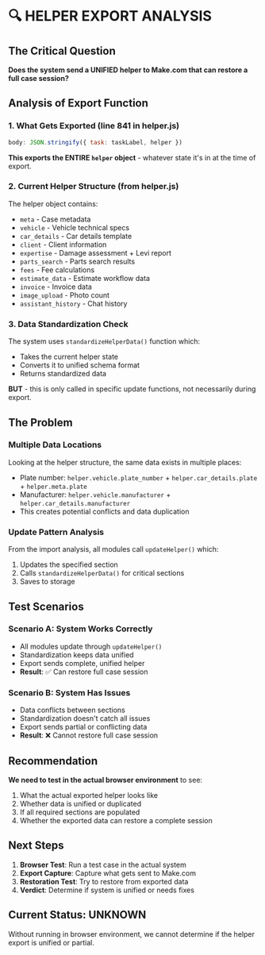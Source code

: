 # 🔍 HELPER EXPORT ANALYSIS

## The Critical Question
**Does the system send a UNIFIED helper to Make.com that can restore a full case session?**

## Analysis of Export Function

### 1. What Gets Exported (line 841 in helper.js)
```javascript
body: JSON.stringify({ task: taskLabel, helper })
```

**This exports the ENTIRE `helper` object** - whatever state it's in at the time of export.

### 2. Current Helper Structure (from helper.js)
The helper object contains:
- `meta` - Case metadata
- `vehicle` - Vehicle technical specs  
- `car_details` - Car details template
- `client` - Client information
- `expertise` - Damage assessment + Levi report
- `parts_search` - Parts search results
- `fees` - Fee calculations
- `estimate_data` - Estimate workflow data
- `invoice` - Invoice data
- `image_upload` - Photo count
- `assistant_history` - Chat history

### 3. Data Standardization Check
The system uses `standardizeHelperData()` function which:
- Takes the current helper state
- Converts it to unified schema format
- Returns standardized data

**BUT** - this is only called in specific update functions, not necessarily during export.

## The Problem

### Multiple Data Locations
Looking at the helper structure, the same data exists in multiple places:
- Plate number: `helper.vehicle.plate_number` + `helper.car_details.plate` + `helper.meta.plate`
- Manufacturer: `helper.vehicle.manufacturer` + `helper.car_details.manufacturer`
- This creates potential conflicts and data duplication

### Update Pattern Analysis
From the import analysis, all modules call `updateHelper()` which:
1. Updates the specified section
2. Calls `standardizeHelperData()` for critical sections
3. Saves to storage

## Test Scenarios

### Scenario A: System Works Correctly
- All modules update through `updateHelper()`
- Standardization keeps data unified
- Export sends complete, unified helper
- **Result**: ✅ Can restore full case session

### Scenario B: System Has Issues  
- Data conflicts between sections
- Standardization doesn't catch all issues
- Export sends partial or conflicting data
- **Result**: ❌ Cannot restore full case session

## Recommendation

**We need to test in the actual browser environment** to see:
1. What the actual exported helper looks like
2. Whether data is unified or duplicated
3. If all required sections are populated
4. Whether the exported data can restore a complete session

## Next Steps

1. **Browser Test**: Run a test case in the actual system
2. **Export Capture**: Capture what gets sent to Make.com
3. **Restoration Test**: Try to restore from exported data
4. **Verdict**: Determine if system is unified or needs fixes

## Current Status: UNKNOWN
Without running in browser environment, we cannot determine if the helper export is unified or partial.